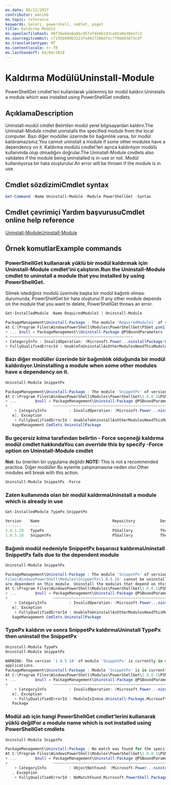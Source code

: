 ```yaml
---
ms.date: 06/12/2017
contributor: manikb
ms.topic: reference
keywords: Galeri, powershell, cmdlet, psget
title: Kaldırma Modülü
ms.openlocfilehash: 90f26e64a8a6bc95faf444b1d3ce82a8e3bbefc1
ms.sourcegitcommit: cf195b090b3223fa4917206dfec7f0b603873cdf
ms.translationtype: MT
ms.contentlocale: tr-TR
ms.lasthandoff: 04/09/2018
---
```

# <a name="uninstall-module"></a><span data-ttu-id="e8194-103">Kaldırma Modülü</span><span class="sxs-lookup"><span data-stu-id="e8194-103">Uninstall-Module</span></span>

<span data-ttu-id="e8194-104">PowerShellGet cmdlet'leri kullanılarak yüklenmiş bir modül kaldırır.</span><span class="sxs-lookup"><span data-stu-id="e8194-104">Uninstalls a module which was installed using PowerShellGet cmdlets.</span></span>

## <a name="description"></a><span data-ttu-id="e8194-105">Açıklama</span><span class="sxs-lookup"><span data-stu-id="e8194-105">Description</span></span>

<span data-ttu-id="e8194-106">Uninstall-modül cmdlet Belirtilen modül yerel bilgisayardan kaldırır.</span><span class="sxs-lookup"><span data-stu-id="e8194-106">The Uninstall-Module cmdlet uninstalls the specified module from the local computer.</span></span>
<span data-ttu-id="e8194-107">Bazı diğer modüller üzerinde bir bağımlılık varsa, bir modül kaldıramazsınız.</span><span class="sxs-lookup"><span data-stu-id="e8194-107">You cannot uninstall a module if some other modules have a dependency on it.</span></span>
<span data-ttu-id="e8194-108">Kaldırma modülü cmdlet'leri ayrıca kaldırılıyor modülü kullanımda olup olmadığını doğrular.</span><span class="sxs-lookup"><span data-stu-id="e8194-108">The Uninstall-Module cmdlets also validates if the module being uninstalled is in-use or not.</span></span> <span data-ttu-id="e8194-109">Modül kullanılıyorsa bir hata oluşturulur.</span><span class="sxs-lookup"><span data-stu-id="e8194-109">An error will be thrown if the module is in use.</span></span>

## <a name="cmdlet-syntax"></a><span data-ttu-id="e8194-110">Cmdlet sözdizimi</span><span class="sxs-lookup"><span data-stu-id="e8194-110">Cmdlet syntax</span></span>
```powershell
Get-Command -Name Uninstall-Module -Module PowerShellGet -Syntax
```

## <a name="cmdlet-online-help-reference"></a><span data-ttu-id="e8194-111">Cmdlet çevrimiçi Yardım başvurusu</span><span class="sxs-lookup"><span data-stu-id="e8194-111">Cmdlet online help reference</span></span>

[<span data-ttu-id="e8194-112">Uninstall-Module</span><span class="sxs-lookup"><span data-stu-id="e8194-112">Uninstall-Module</span></span>](http://go.microsoft.com/fwlink/?LinkId=526864)


## <a name="example-commands"></a><span data-ttu-id="e8194-113">Örnek komutlar</span><span class="sxs-lookup"><span data-stu-id="e8194-113">Example commands</span></span>

###  <a name="run-the-uninstall-module-cmdlet-to-uninstall-a-module-that-you-installed-by-using-powershellget"></a><span data-ttu-id="e8194-114">PowerShellGet kullanarak yüklü bir modül kaldırmak için Uninstall-Module cmdlet'ini çalıştırın.</span><span class="sxs-lookup"><span data-stu-id="e8194-114">Run the Uninstall-Module cmdlet to uninstall a module that you installed by using PowerShellGet.</span></span>
<span data-ttu-id="e8194-115">Silmek istediğiniz modülü üzerinde başka bir modül bağımlı olması durumunda, PowerShellGet bir hata oluşturur.</span><span class="sxs-lookup"><span data-stu-id="e8194-115">If any other module depends on the module that you want to delete, PowerShellGet throws an error.</span></span>
```powershell
Get-InstalledModule -Name RequiredModule1 | Uninstall-Module

PackageManagement\Uninstall-Package : The module 'RequiredModule1' of version '2.5' in module base folder 'C:\Program Files\WindowsPowerShell\Modules\RequiredModule1\2.5' cannot be uninstalled, because one or more other modules 'ModuleWithDependencies2' are dependent on this module. Uninstall the modules that depend on this module before uninstalling module 'RequiredModule1'.
At C:\Program Files\WindowsPowerShell\Modules\PowerShellGet\PSGet.psm1:1303 char:25
+ ... $null = PackageManagement\\Uninstall-Package @PSBoundParameters
+ ~~~~~~~~~~~~~~~~~~~~~~~~~~~~~~~~~~~~~~~~~~~~~~~~~~~~~~
+ CategoryInfo : InvalidOperation: (Microsoft.Power...ninstallPackage:UninstallPackage) [Uninstall-Package], Exception
+ FullyQualifiedErrorId : UnableToUninstallAsOtherModulesNeedThisModule,Uninstall-Package,Microsoft.PowerShell.PackageManagement.Cmdlets.UninstallPackage
```

### <a name="uninstalling-a-module-when-some-other-modules-have-a-dependency-on-it"></a><span data-ttu-id="e8194-116">Bazı diğer modüller üzerinde bir bağımlılık olduğunda bir modül kaldırılıyor.</span><span class="sxs-lookup"><span data-stu-id="e8194-116">Uninstalling a module when some other modules have a dependency on it.</span></span>

```powershell
Uninstall-Module SnippetPx

PackageManagement\Uninstall-Package : The module 'SnippetPx' of version '1.0.5.18' in module base folder 'C:\ProgramFiles\WindowsPowerShell\Modules\SnippetPx\1.0.5.18' cannot be uninstalled, because one or more other modules 'TypePx' are dependent on this module. Uninstall the modules that depend on this module before uninstalling module 'SnippetPx'.
At C:\Program Files\WindowsPowerShell\Modules\PowerShellGet\1.0.0.3\PSModule.psm1:1803 char:21
+ ...        $null = PackageManagement\Uninstall-Package @PSBoundParameters
+                    ~~~~~~~~~~~~~~~~~~~~~~~~~~~~~~~~~~~~~~~~~~~~~~~~~~~~~~
    + CategoryInfo          : InvalidOperation: (Microsoft.Power...ninstallPackage:UninstallPackage) [Uninstall-Packag
   e], Exception
    + FullyQualifiedErrorId : UnableToUninstallAsOtherModulesNeedThisModule,Uninstall-Package,Microsoft.PowerShell.Pac
   kageManagement.Cmdlets.UninstallPackage
```

### <a name="you-can-override-this-by-specify--force-option-on-uninstall-module-cmdlet"></a><span data-ttu-id="e8194-117">Bu geçersiz kılma tarafından belirtin - Force seçeneği kaldırma modül cmdlet hakkında</span><span class="sxs-lookup"><span data-stu-id="e8194-117">You can override this by specify -Force option on Uninstall-Module cmdlet</span></span>
<span data-ttu-id="e8194-118">**Not:** bu önerilen bir uygulama değildir.</span><span class="sxs-lookup"><span data-stu-id="e8194-118">**NOTE:** This is not a recommended practice.</span></span> <span data-ttu-id="e8194-119">Diğer modüller Bu eylemle çalışmamasına neden olur.</span><span class="sxs-lookup"><span data-stu-id="e8194-119">Other modules will break with this action.</span></span>

```powershell
Uninstall-Module SnippetPx -Force
```

### <a name="uninstall-a-module-which-is-already-in-use"></a><span data-ttu-id="e8194-120">Zaten kullanımda olan bir modül kaldırma</span><span class="sxs-lookup"><span data-stu-id="e8194-120">Uninstall a module which is already in use</span></span>

```powershell
Get-InstalledModule TypePx,SnippetPx

Version    Name                                Repository           Description
-------    ----                                ----------           -----------
2.0.1.20   TypePx                              PSGallery            The TypePx module adds properties and methods to...
1.0.5.18   SnippetPx                           PSGallery            The SnippetPx module enhances the snippet experi...
```

### <a name="uninstall-snippetpx-fails-due-to-the-dependent-module"></a><span data-ttu-id="e8194-121">Bağımlı modül nedeniyle SnippetPx başarısız kaldırma</span><span class="sxs-lookup"><span data-stu-id="e8194-121">Uninstall SnippetPx fails due to the dependent module</span></span>

```powershell
Uninstall-Module SnippetPx

PackageManagement\Uninstall-Package : The module 'SnippetPx' of version '1.0.5.18' in module base folder 'C:\Program
Files\WindowsPowerShell\Modules\SnippetPx\1.0.5.18' cannot be uninstalled, because one or more other modules 'TypePx'
are dependent on this module. Uninstall the modules that depend on this module before uninstalling module 'SnippetPx'.
At C:\Program Files\WindowsPowerShell\Modules\PowerShellGet\1.0.0.1\PSModule.psm1:1914 char:21
+ ...        $null = PackageManagement\Uninstall-Package @PSBoundParameters
+                    ~~~~~~~~~~~~~~~~~~~~~~~~~~~~~~~~~~~~~~~~~~~~~~~~~~~~~~
    + CategoryInfo          : InvalidOperation: (Microsoft.Power...ninstallPackage:UninstallPackage) [Uninstall-Packag
   e], Exception
    + FullyQualifiedErrorId : UnableToUninstallAsOtherModulesNeedThisModule,Uninstall-Package,Microsoft.PowerShell.Pac
   kageManagement.Cmdlets.UninstallPackage
```

### <a name="uninstall-typepx-then-uninstall-the-snippetpx"></a><span data-ttu-id="e8194-122">TypePx kaldırın ve sonra SnippetPx kaldırma</span><span class="sxs-lookup"><span data-stu-id="e8194-122">Uninstall TypePx then uninstall the SnippetPx</span></span>

```powershell
Uninstall-Module TypePx
Uninstall-Module SnippetPx

WARNING: The version '1.0.5.18' of module 'SnippetPx' is currently in use. Retry the operation after closing the
applications.
PackageManagement\Uninstall-Package : Module 'SnippetPx' is in currently in use.
At C:\Program Files\WindowsPowerShell\Modules\PowerShellGet\1.0.0.1\PSModule.psm1:1914 char:21
+ ...        $null = PackageManagement\Uninstall-Package @PSBoundParameters
+                    ~~~~~~~~~~~~~~~~~~~~~~~~~~~~~~~~~~~~~~~~~~~~~~~~~~~~~~
    + CategoryInfo          : InvalidOperation: (Microsoft.Power...ninstallPackage:UninstallPackage) [Uninstall-Packag
   e], Exception
    + FullyQualifiedErrorId : ModuleIsInUse,Uninstall-Package,Microsoft.PowerShell.PackageManagement.Cmdlets.Uninstall
   Package
```


### <a name="for-a-module-name-which-is-not-installed-using-powershellget-cmdlets"></a><span data-ttu-id="e8194-123">Modül adı için hangi PowerShellGet cmdlet'lerini kullanarak yüklü değil</span><span class="sxs-lookup"><span data-stu-id="e8194-123">For a module name which is not installed using PowerShellGet cmdlets</span></span>

```powershell
Uninstall-Module SnipptPx

PackageManagement\Uninstall-Package : No match was found for the specified search criteria and module names 'SnipptPx'.
At C:\Program Files\WindowsPowerShell\Modules\PowerShellGet\1.0.0.1\PSModule.psm1:1914 char:21
+ ...        $null = PackageManagement\Uninstall-Package @PSBoundParameters
+                    ~~~~~~~~~~~~~~~~~~~~~~~~~~~~~~~~~~~~~~~~~~~~~~~~~~~~~~
    + CategoryInfo          : ObjectNotFound: (Microsoft.Power...ninstallPackage:UninstallPackage) [Uninstall-Package]
   , Exception
    + FullyQualifiedErrorId : NoMatchFound,Microsoft.PowerShell.PackageManagement.Cmdlets.UninstallPackage
```
